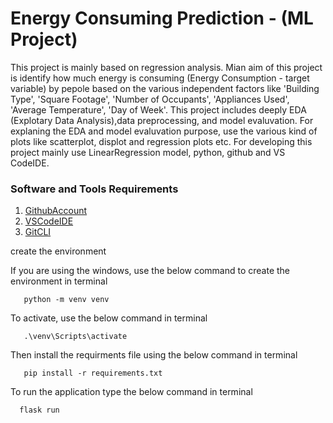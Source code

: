 # Energy Consuming Prediction - (ML Project)
This project is mainly based on regression analysis. Mian aim of this project is  identify how much energy is consuming (Energy Consumption - target variable) by pepole based on the various independent factors like 'Building Type', 'Square Footage', 'Number of Occupants', 'Appliances Used', 'Average Temperature', 'Day of Week'. This project includes  deeply  EDA (Explotary Data Analysis),data preprocessing, and model evaluvation. For explaning the EDA and model evaluvation purpose, use the various kind of plots like scatterplot, displot and  regression plots etc. For developing this project mainly use LinearRegression model, python, github and VS CodeIDE.



### Software and Tools  Requirements

1. [GithubAccount](https://github.com)
2. [VSCodeIDE](https://code.visualstudio.com/)
3. [GitCLI](https://git-scm.com/downloads)


create the  environment

If you  are using the  windows, use the below command to  create the environment in terminal

```
   python -m venv venv

```
To activate, use the below command in terminal

```
   .\venv\Scripts\activate
```

Then install the requirments file using the below command  in terminal

```
   pip install -r requirements.txt
```

To  run the application type the below command in terminal
```
  flask run
```
